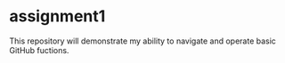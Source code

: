 # assignment1
This repository will demonstrate my ability to navigate and operate basic GitHub fuctions.
